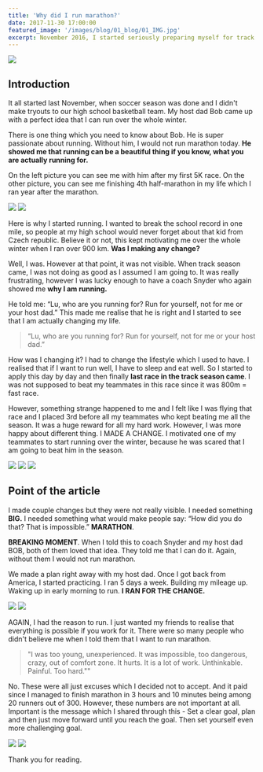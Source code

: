 ```yaml
---
title: 'Why did I run marathon?'
date: 2017-11-30 17:00:00
featured_image: '/images/blog/01_blog/01_IMG.jpg'
excerpt: November 2016, I started seriously preparing myself for track season. Little I knew, the path will lead me further to Marathon in October 2017. I want to share a story in which I explain briefly the whole process and why I even decided to run marathon in such young age (18).
---
```


![](/images/blog/01_blog/01_IMG.jpg)

## **Introduction**

It all started last November, when soccer season was done and I didn't make tryouts to our high school basketball team. My host dad Bob came up with a perfect idea that I can run over the whole winter.

There is one thing which you need to know about Bob. He is super passionate about running. Without him, I would not run marathon today. **He showed me that running can be a beautiful thing if you know, what you are actually running for.**

On the left picture you can see me with him after my first 5K race. On the other picture, you can see me finishing 4th half-marathon in my life which I ran year after the marathon.

<div class="gallery" data-columns="2">
	<img src="/images/blog/01_blog/02_IMG.png" class="img__highlight">
	<img src="/images/blog/01_blog/03_IMG.jpg" class="img__highlight">
</div>

Here is why I started running. I wanted to break the school record in one mile, so people at my high school would never forget about that kid from Czech republic. Believe it or not, this kept motivating me over the whole winter when I ran over 900 km. **Was I making any change?**

Well, I was. However at that point, it was not visible. When track season came, I was not doing as good as I assumed I am going to. It was really frustrating, however I was lucky enough to have a coach Snyder who again showed me **why I am running.**

He told me: “Lu, who are you running for? Run for yourself, not for me or your host dad.” This made me realise that he is right and I started to see that I am actually changing my life.

> “Lu, who are you running for? Run for yourself, not for me or your host dad.”

How was I changing it? I had to change the lifestyle which I used to have. I realised that if I want to run well, I have to sleep and eat well. So I started to apply this day by day and then finally **last race in the track season came**. I was not supposed to beat my teammates in this race since it was 800m = fast race.

However, something strange happened to me and I felt like I was flying that race and I placed 3rd before all my teammates who kept beating me all the season. It was a huge reward for all my hard work. However, I was more happy about different thing. I MADE A CHANGE. I motivated one of my teammates to start running over the winter, because he was scared that I am going to beat him in the season.

<div class="gallery" data-columns="3">
	<img src="/images/blog/01_blog/04_IMG.jpg" class="img__highlight">
	<img src="/images/blog/01_blog/05_IMG.jpg" class="img__highlight">
	<img src="/images/blog/01_blog/06_IMG.jpg" class="img__highlight">
</div>

## **Point of the article**
I made couple changes but they were not really visible. I needed something **BIG.** I needed something what would make people say: “How did you do that? That is impossible.” **MARATHON**.

**BREAKING MOMENT**. When I told this to coach Snyder and my host dad BOB, both of them loved that idea. They told me that I can do it. Again, without them I would not run marathon.

We made a plan right away with my host dad. Once I got back from America, I started practicing. I ran 5 days a week. Building my mileage up. Waking up in early morning to run. **I RAN FOR THE CHANGE.**

<div class="gallery" data-columns="2">
	<img src="/images/blog/01_blog/07_IMG.jpg" class="img__highlight">
	<img src="/images/blog/01_blog/08_IMG.jpg" class="img__highlight">
</div>

AGAIN, I had the reason to run. I just wanted my friends to realise that everything is possible if you work for it. There were so many people who didn't believe me when I told them that I want to run marathon.

> "I was too young, unexperienced. It was impossible, too dangerous, crazy, out of comfort zone. It hurts. It is a lot of work. Unthinkable. Painful. Too hard.""

No. These were all just excuses which I decided not to accept. And it paid since I managed to finish marathon in 3 hours and 10 minutes being among 20 runners out of 300. However, these numbers are not important at all. Important is the message which I shared through this - Set a clear goal, plan and then just move forward until you reach the goal. Then set yourself even more challenging goal.

<div class="gallery" data-columns="2">
	<img src="/images/blog/01_blog/09_IMG.jpg" class="img__highlight">
	<img src="/images/blog/01_blog/10_IMG.jpg" class="img__highlight">
</div>

Thank you for reading.
